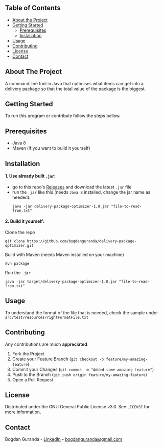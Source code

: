 <!-- TABLE OF CONTENTS -->
## Table of Contents

* [About the Project](#about-the-project)
* [Getting Started](#getting-started)
  * [Prerequisites](#prerequisites)
  * [Installation](#installation)
* [Usage](#usage)
* [Contributing](#contributing)
* [License](#license)
* [Contact](#contact)


<!-- ABOUT THE PROJECT -->
## About The Project

A command line tool in Java that optimises what items can get into a delivery package so that the total value of the package is the biggest.

<!-- GETTING STARTED -->
## Getting Started

To run this program or contribute follow the steps bellow.

## Prerequisites

* Java 8
* Maven (if you want to build it yourself)

## Installation

#### 1. Use already built `.jar`:
- go to this repo's [Releases](https://github.com/bogdanguranda/delivery-package-optimizer/releases) and download the latest `.jar` file
- run the `.jar` like this (needs `Java 8` installed, change the jar name as needed):
   ```
  java -jar delivery-package-optimizer-1.0.jar "file-to-read-from.txt"
   ```

#### 2. Build it yourself:
Clone the repo
```
git clone https://github.com/bogdanguranda/delivery-package-optimizer.git
```
Build with Maven (needs Maven installed on your machine)
```
mvn package
```
Run the `.jar`
```
java -jar target/delivery-package-optimizer-1.0.jar "file-to-read-from.txt"
```


<!-- USAGE EXAMPLES -->
## Usage

To understand the format of the file that is needed, check the sample under `src/test/resources/rightFormatFile.txt`

<!-- CONTRIBUTING -->
## Contributing

Any contributions are much **appreciated**.

1. Fork the Project
2. Create your Feature Branch (`git checkout -b feature/my-amazing-feature`)
3. Commit your Changes (`git commit -m "Added some amazing feature"`)
4. Push to the Branch (`git push origin feature/my-amazing-feature`)
5. Open a Pull Request

<!-- LICENSE -->
## License

Distributed under the GNU General Public License v3.0. See `LICENSE` for more information.



<!-- CONTACT -->
## Contact

Bogdan Guranda - [LinkedIn](https://www.linkedin.com/in/bogdan-guranda/) - bogdanguranda@gmail.com
